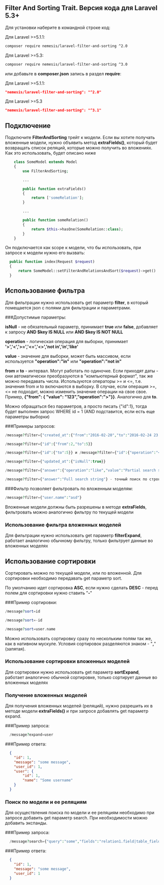 ## Filter And Sorting Trait. Версия кода для Laravel 5.3+
Для установки наберите в командной строке код:

Для Laravel >=5.1.1:
```bash
composer require nemesis/laravel-filter-and-sorting ^2.0
```
Для Laravel >=5.3:
```bash
composer require nemesis/laravel-filter-and-sorting ^3.0
```

или добавьте в **composer.json** запись в раздел **require**:

Для Laravel >=5.1.1:
```json
"nemesis/laravel-filter-and-sorting": "^2.0"
```
Для Laravel >=5.3
```json
"nemesis/laravel-filter-and-sorting": "^3.1"
```

## Подключение

Подключите **FilterAndSorting** трейт к модели. Если вы хотите получать вложенные модели, нужно объявить метод **extraFields()**, который будет возвращать список реляций, которые можно получить во вложениях. Как это использовать, будет описано ниже

```php
    class SomeModel extends Model
    {
        use FilterAndSorting;

        ...

        public function extraFields()
        {
            return ['someRelation'];
        }

        ...

        public function someRelation()
        {
            return $this->hasOne(SomeRelation::class);
        }
    }
```

Он подключается как scope к модели, что бы использовать, при запросе к модели нужно его вызвать:

```php
  public function index(Request $request)
  {
      return SomeModel::setFilterAndRelationsAndSort($request)->get()
  }
```

## Использование фильтра

Для фильтрации нужно использовать get параметр **filter**, в который помещается json с полями для фильтрации и параметрами.

###Допустимые параметры:

**isNull** - не обязательный параметр, принимает **true** или **false**, добавляет к запросу **AND $key IS NULL** или **AND $key IS NOT NULL**

**operation** - логическая операция для выборки, принимает **'>','<','>=','<=','<>','not in','in','like'**

**value** - значение для выборки, может быть массивом, если используется **"operation":"in"** или **"operation":"not in"**

**from** и **to** - интервал. Могут работать по одиночке. Если приходят даты - они автоматически преобразуются в "компьютерный формат", так же можно передавать числа. Используются операторы >= и <=, т.е. значения from и to включаются в выборку.
В случае, если операция >=, <= не подходит, можно изменить значение операции на свое свое. Пример, **{"from": { "value":  "123","operation":">"}}**. Аналогично для  **to**.

Можно обращаться без параметров, а просто писать {"id":1}, тогда будет выполнен запрос WHERE id = 1 (AND подставится, если есть еще параметры выборки)

###Примеры запросов:

```php
/message?filter={"created_at":{"from":"2016-02-20","to":"2016-02-24 23:59:59"}, "id":{"operation":"not in", "value":[2,3,4]}}

/message?filter={"id":{"from":2,"to":5}}

/message?filter={"id":{"to":5}} и /message?filter={"id":{"operation":"<=","value":5}} - эквивалентны

/message?filter={"updated_at":{"isNull":true}}

/message?filter={"answer":{"operation":"like","value":"Partial search string"}} - псевдополнотекстовый поиск, добавляет услове вида: WHERE answer LIKE "%Partial search string%"

/message?filter={"answer":"Full search string"} - точный поиск по строке
```

###Фильтр позволяет фильтровать по вложенным моделям:

```php
/message?filter={"user.name":"asd"}
```
Вложенные модели должны быть разрешены в методе **extraFields**, фильтровать можно аналогично фильтру по текущей модели

### Использование фильтра вложенных моделей

Для фильтрации нужно использовать get параметр **filterExpand**, работает аналогично обычному фильтру, только фильтрует данные во вложенных моделях

## Использование сортировки

Сортировать можно по текущей модели, или по вложенной. Для сортировки необходимо передавать get параметр sort.

По умолчанию идет сортировка **ASC**, если нужно сделать **DESC** - перед полем для сортировки нужно ставить "**-**"

###Пример сортировки:
```php
/message?sort=id

/message?sort=-id

/message?sort=user.name
```
Можно использовать сортировку сразу по нескольким полям так же, как в нативном мускуле. Условия сортировок разделяются знаком - "**,**"(запятая). 

### Использование сортировки вложенных моделей

Для сортировки нужно использовать get параметр **sortExpand**, работает аналогично обычной сортировке, только сортирует данные во вложенных моделях


### Получение вложенных моделей

Для получения вложенных моделей (реляций), нужно разрешить их в методе модели **extraFields()** и при запросе добавлять get параметр expand.

###Пример запроса:
```php
  /message?expand=user
```
###Пример ответа:
```json
  {
    "id": 1,
    "message": "some message",
    "user_id": 1,
    "user": {
        "id": 1,
        "name": "Some username"
    }
  }
```

### Поиск по модели и ее реляциям

Для осуществления поиска по модели и ее реляциям необходимо при запросе добавить get параметр search.
При необходимости можно добавить экспанды.

###Пример запроса:
```php
  /message?search={"query":"some","fields":"relation1.field|table_field|relation2.field"}
```
###Пример ответа:
```json
  {
    "id": 1,
    "message": "some message",
    "user_id": 1
  }
```

